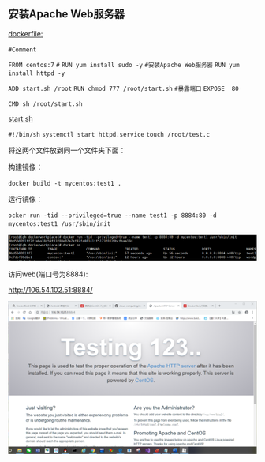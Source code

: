 ## 安装Apache Web服务器

<u>dockerfile:</u>

`#Comment`

`FROM centos:7`
`#`
`RUN yum install sudo -y`
`#安装Apache Web服务器`
`RUN yum install httpd -y`

`ADD start.sh /root`
`RUN chmod 777 /root/start.sh`
`#暴露端口`
`EXPOSE  80`

`CMD sh /root/start.sh`

<u>start.sh</u>

`#!/bin/sh`
`systemctl start httpd.service`
`touch /root/test.c`

将这两个文件放到同一个文件夹下面：

构建镜像：

`docker build -t mycentos:test1 .`

运行镜像：

`ocker run -tid --privileged=true --name test1 -p 8884:80 -d mycentos:test1 /usr/sbin/init`

![1](./images/实验3/19.png)

访问web(端口号为8884):

http://106.54.102.51:8884/

![1](./images/实验3/20.png)

